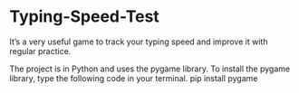 # Typing-Speed-Test
It’s a very useful game to track your typing speed and improve it with regular practice.

The project is in Python and uses the pygame library.
To install the pygame library, type the following code in your terminal.
pip install pygame

